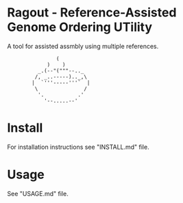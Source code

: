 Ragout - Reference-Assisted Genome Ordering UTility
===================================================

A tool for assisted assmbly using multiple references.

			        (
			     )    )
			  _.(--"("""--.._
			 /, _..-----).._,\
			|  `'''-----'''`  |
			 \               /
			  '.           .'
			    '--.....--'

Install
=======

For installation instructions see "INSTALL.md" file.

Usage
=====

See "USAGE.md" file.

